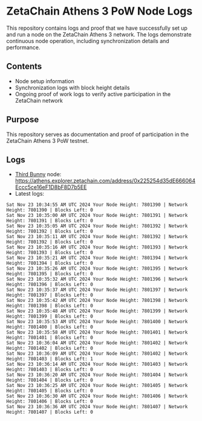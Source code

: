 # ZetaChain Athens 3 PoW Node Logs
This repository contains logs and proof that we have successfully set up and run a node on the ZetaChain Athens 3 network. The logs demonstrate continuous node operation, including synchronization details and performance.

## Contents
- Node setup information
- Synchronization logs with block height details
- Ongoing proof of work logs to verify active participation in the ZetaChain network

## Purpose
This repository serves as documentation and proof of participation in the ZetaChain Athens 3 PoW testnet.

## Logs

- [Third Bunny](https://thirdbunny.xyz/) node: https://athens.explorer.zetachain.com/address/0x225254d35dE666064Eccc5ce16eF1D8bF8D7b5EE
- Latest logs:
```
Sat Nov 23 10:34:55 AM UTC 2024 Your Node Height: 7801390 | Network Height: 7801390 | Blocks Left: 0
Sat Nov 23 10:35:00 AM UTC 2024 Your Node Height: 7801391 | Network Height: 7801391 | Blocks Left: 0
Sat Nov 23 10:35:05 AM UTC 2024 Your Node Height: 7801392 | Network Height: 7801392 | Blocks Left: 0
Sat Nov 23 10:35:11 AM UTC 2024 Your Node Height: 7801392 | Network Height: 7801392 | Blocks Left: 0
Sat Nov 23 10:35:16 AM UTC 2024 Your Node Height: 7801393 | Network Height: 7801393 | Blocks Left: 0
Sat Nov 23 10:35:21 AM UTC 2024 Your Node Height: 7801394 | Network Height: 7801394 | Blocks Left: 0
Sat Nov 23 10:35:26 AM UTC 2024 Your Node Height: 7801395 | Network Height: 7801395 | Blocks Left: 0
Sat Nov 23 10:35:32 AM UTC 2024 Your Node Height: 7801396 | Network Height: 7801396 | Blocks Left: 0
Sat Nov 23 10:35:37 AM UTC 2024 Your Node Height: 7801397 | Network Height: 7801397 | Blocks Left: 0
Sat Nov 23 10:35:42 AM UTC 2024 Your Node Height: 7801398 | Network Height: 7801398 | Blocks Left: 0
Sat Nov 23 10:35:48 AM UTC 2024 Your Node Height: 7801399 | Network Height: 7801399 | Blocks Left: 0
Sat Nov 23 10:35:53 AM UTC 2024 Your Node Height: 7801400 | Network Height: 7801400 | Blocks Left: 0
Sat Nov 23 10:35:58 AM UTC 2024 Your Node Height: 7801401 | Network Height: 7801401 | Blocks Left: 0
Sat Nov 23 10:36:04 AM UTC 2024 Your Node Height: 7801402 | Network Height: 7801402 | Blocks Left: 0
Sat Nov 23 10:36:09 AM UTC 2024 Your Node Height: 7801402 | Network Height: 7801403 | Blocks Left: 1
Sat Nov 23 10:36:14 AM UTC 2024 Your Node Height: 7801403 | Network Height: 7801403 | Blocks Left: 0
Sat Nov 23 10:36:20 AM UTC 2024 Your Node Height: 7801404 | Network Height: 7801404 | Blocks Left: 0
Sat Nov 23 10:36:25 AM UTC 2024 Your Node Height: 7801405 | Network Height: 7801405 | Blocks Left: 0
Sat Nov 23 10:36:30 AM UTC 2024 Your Node Height: 7801406 | Network Height: 7801406 | Blocks Left: 0
Sat Nov 23 10:36:36 AM UTC 2024 Your Node Height: 7801407 | Network Height: 7801407 | Blocks Left: 0
```
